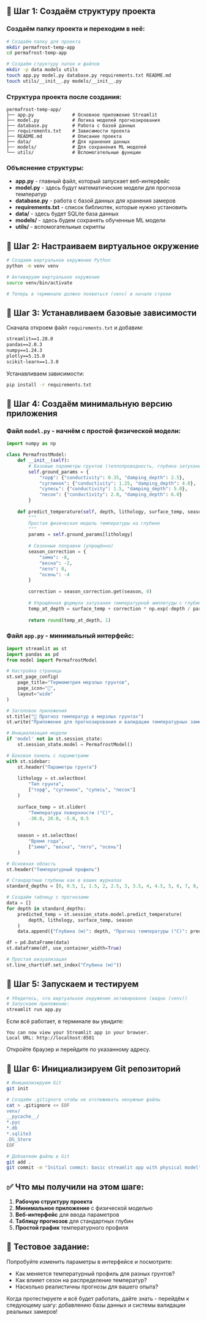 ## 🚀 Шаг 1: Создаём структуру проекта

### Создаём папку проекта и переходим в неё:
```bash
# Создаём папку для проекта
mkdir permafrost-temp-app
cd permafrost-temp-app

# Создаём структуру папок и файлов
mkdir -p data models utils
touch app.py model.py database.py requirements.txt README.md
touch utils/__init__.py models/__init__.py
```

### Структура проекта после создания:
```
permafrost-temp-app/
├── app.py              # Основное приложение Streamlit
├── model.py            # Логика моделей прогнозирования
├── database.py         # Работа с базой данных
├── requirements.txt    # Зависимости проекта
├── README.md           # Описание проекта
├── data/               # Для хранения данных
├── models/             # Для сохранения ML моделей
└── utils/              # Вспомогательные функции
```

### Объяснение структуры:
- **app.py** - главный файл, который запускает веб-интерфейс
- **model.py** - здесь будут математические модели для прогноза температур
- **database.py** - работа с базой данных для хранения замеров
- **requirements.txt** - список библиотек, которые нужно установить
- **data/** - здесь будет SQLite база данных
- **models/** - здесь будем сохранять обученные ML модели
- **utils/** - вспомогательные скрипты

## 🚀 Шаг 2: Настраиваем виртуальное окружение

```bash
# Создаем виртуальное окружение Python
python -m venv venv

# Активируем виртуальное окружение
source venv/bin/activate

# Теперь в терминале должно появиться (venv) в начале строки
```

## 🚀 Шаг 3: Устанавливаем базовые зависимости

Сначала откроем файл `requirements.txt` и добавим:
```txt
streamlit==1.28.0
pandas==2.0.3
numpy==1.24.3
plotly==5.15.0
scikit-learn==1.3.0
```

Устанавливаем зависимости:
```bash
pip install -r requirements.txt
```

## 🚀 Шаг 4: Создаём минимальную версию приложения

### Файл `model.py` - начнём с простой физической модели:
```python
import numpy as np

class PermafrostModel:
    def __init__(self):
        # Базовые параметры грунтов (теплопроводность, глубина затухания)
        self.ground_params = {
            "торф": {"conductivity": 0.35, "damping_depth": 2.5},
            "суглинок": {"conductivity": 1.25, "damping_depth": 4.0},
            "супесь": {"conductivity": 1.5, "damping_depth": 5.0},
            "песок": {"conductivity": 2.0, "damping_depth": 6.0}
        }
    
    def predict_temperature(self, depth, lithology, surface_temp, season="лето"):
        """
        Простая физическая модель температуры на глубине
        """
        params = self.ground_params[lithology]
        
        # Сезонные поправки (упрощённо)
        season_correction = {
            "зима": -8,
            "весна": -2, 
            "лето": 0,
            "осень": -4
        }
        
        correction = season_correction.get(season, 0)
        
        # Упрощённая формула затухания температурной амплитуды с глубиной
        temp_at_depth = surface_temp + correction * np.exp(-depth / params["damping_depth"])
        
        return round(temp_at_depth, 1)
```

### Файл `app.py` - минимальный интерфейс:
```python
import streamlit as st
import pandas as pd
from model import PermafrostModel

# Настройка страницы
st.set_page_config(
    page_title="Термометрия мерзлых грунтов",
    page_icon="🧊",
    layout="wide"
)

# Заголовок приложения
st.title("🧊 Прогноз температур в мерзлых грунтах")
st.write("Приложение для прогнозирования и валидации температурных замеров")

# Инициализация модели
if 'model' not in st.session_state:
    st.session_state.model = PermafrostModel()

# Боковая панель с параметрами
with st.sidebar:
    st.header("Параметры грунта")
    
    lithology = st.selectbox(
        "Тип грунта",
        ["торф", "суглинок", "супесь", "песок"]
    )
    
    surface_temp = st.slider(
        "Температура поверхности (°C)",
        -30.0, 20.0, -5.0, 0.5
    )
    
    season = st.selectbox(
        "Время года",
        ["зима", "весна", "лето", "осень"]
    )

# Основная область
st.header("Температурный профиль")

# Стандартные глубины как в ваших журналах
standard_depths = [0, 0.5, 1, 1.5, 2, 2.5, 3, 3.5, 4, 4.5, 5, 6, 7, 8, 9, 10, 12, 14]

# Создаём таблицу с прогнозами
data = []
for depth in standard_depths:
    predicted_temp = st.session_state.model.predict_temperature(
        depth, lithology, surface_temp, season
    )
    data.append({"Глубина (м)": depth, "Прогноз температуры (°C)": predicted_temp})

df = pd.DataFrame(data)
st.dataframe(df, use_container_width=True)

# Простая визуализация
st.line_chart(df.set_index("Глубина (м)"))
```

## 🚀 Шаг 5: Запускаем и тестируем

```bash
# Убедитесь, что виртуальное окружение активировано (видно (venv))
# Запускаем приложение:
streamlit run app.py
```

Если всё работает, в терминале вы увидите:
```
You can now view your Streamlit app in your browser.
Local URL: http://localhost:8501
```

Откройте браузер и перейдите по указанному адресу.

## 🚀 Шаг 6: Инициализируем Git репозиторий

```bash
# Инициализируем Git
git init

# Создаём .gitignore чтобы не отслеживать ненужные файлы
cat > .gitignore << EOF
venv/
__pycache__/
*.pyc
*.db
*.sqlite3
.DS_Store
EOF

# Добавляем файлы в Git
git add .
git commit -m "Initial commit: basic streamlit app with physical model"
```

## ✅ Что мы получили на этом шаге:

1. **Рабочую структуру проекта**
2. **Минимальное приложение** с физической моделью
3. **Веб-интерфейс** для ввода параметров
4. **Таблицу прогнозов** для стандартных глубин
5. **Простой график** температурного профиля

## 🎯 Тестовое задание:

Попробуйте изменить параметры в интерфейсе и посмотрите:
- Как меняется температурный профиль для разных грунтов?
- Как влияет сезон на распределение температур?
- Насколько реалистичны прогнозы для вашего опыта?

Когда протестируете и всё будет работать, дайте знать - перейдём к следующему шагу: добавлению базы данных и системы валидации реальных замеров!